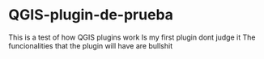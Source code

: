 # QGIS-plugin-de-prueba
This is a test of how QGIS plugins work
Is my first plugin dont judge it
The funcionalities that the plugin will have are bullshit
